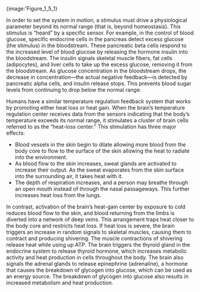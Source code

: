 
{image:'Figure_1_5_1}

In order to set the system in motion, a stimulus must drive a physiological parameter beyond its normal range (that is, beyond homeostasis). This stimulus is “heard” by a specific sensor. For example, in the control of blood glucose, specific endocrine cells in the pancreas detect excess glucose (the stimulus) in the bloodstream. These pancreatic beta cells respond to the increased level of blood glucose by releasing the hormone insulin into the bloodstream. The insulin signals skeletal muscle fibers, fat cells (adipocytes), and liver cells to take up the excess glucose, removing it from the bloodstream. As glucose concentration in the bloodstream drops, the decrease in concentration—the actual negative feedback—is detected by pancreatic alpha cells, and insulin release stops. This prevents blood sugar levels from continuing to drop below the normal range.

Humans have a similar temperature regulation feedback system that works by promoting either heat loss or heat gain. When the brain’s temperature regulation center receives data from the sensors indicating that the body’s temperature exceeds its normal range, it stimulates a cluster of brain cells referred to as the “heat-loss center.” This stimulation has three major effects:

  * Blood vessels in the skin begin to dilate allowing more blood from the body core to flow to the surface of the skin allowing the heat to radiate into the environment.
  * As blood flow to the skin increases, sweat glands are activated to increase their output. As the sweat evaporates from the skin surface into the surrounding air, it takes heat with it.
  * The depth of respiration increases, and a person may breathe through an open mouth instead of through the nasal passageways. This further increases heat loss from the lungs.

In contrast, activation of the brain’s heat-gain center by exposure to cold reduces blood flow to the skin, and blood returning from the limbs is diverted into a network of deep veins. This arrangement traps heat closer to the body core and restricts heat loss. If heat loss is severe, the brain triggers an increase in random signals to skeletal muscles, causing them to contract and producing shivering. The muscle contractions of shivering release heat while using up ATP. The brain triggers the thyroid gland in the endocrine system to release thyroid hormone, which increases metabolic activity and heat production in cells throughout the body. The brain also signals the adrenal glands to release epinephrine (adrenaline), a hormone that causes the breakdown of glycogen into glucose, which can be used as an energy source. The breakdown of glycogen into glucose also results in increased metabolism and heat production.
